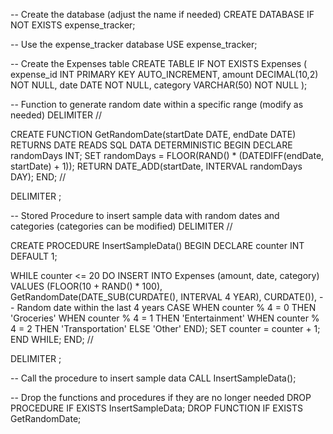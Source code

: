 -- Create the database (adjust the name if needed)
CREATE DATABASE IF NOT EXISTS expense_tracker;

-- Use the expense_tracker database
USE expense_tracker;

-- Create the Expenses table
CREATE TABLE IF NOT EXISTS Expenses (
  expense_id INT PRIMARY KEY AUTO_INCREMENT,
  amount DECIMAL(10,2) NOT NULL,
  date DATE NOT NULL,
  category VARCHAR(50) NOT NULL
);

-- Function to generate random date within a specific range (modify as needed)
DELIMITER //

CREATE FUNCTION GetRandomDate(startDate DATE, endDate DATE)
RETURNS DATE
READS SQL DATA
DETERMINISTIC
BEGIN
  DECLARE randomDays INT;
  SET randomDays = FLOOR(RAND() * (DATEDIFF(endDate, startDate) + 1));
  RETURN DATE_ADD(startDate, INTERVAL randomDays DAY);
END; //

DELIMITER ;

-- Stored Procedure to insert sample data with random dates and categories (categories can be modified)
DELIMITER //

CREATE PROCEDURE InsertSampleData()
BEGIN
  DECLARE counter INT DEFAULT 1;

  WHILE counter <= 20 DO
    INSERT INTO Expenses (amount, date, category)
    VALUES (FLOOR(10 + RAND() * 100),
            GetRandomDate(DATE_SUB(CURDATE(), INTERVAL 4 YEAR), CURDATE()),  -- Random date within the last 4 years
            CASE WHEN counter % 4 = 0 THEN 'Groceries'
                 WHEN counter % 4 = 1 THEN 'Entertainment'
                 WHEN counter % 4 = 2 THEN 'Transportation'
                 ELSE 'Other'
            END);
    SET counter = counter + 1;
  END WHILE;
END; //

DELIMITER ;

-- Call the procedure to insert sample data
CALL InsertSampleData();

-- Drop the functions and procedures if they are no longer needed
DROP PROCEDURE IF EXISTS InsertSampleData;
DROP FUNCTION IF EXISTS GetRandomDate;
